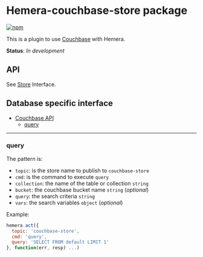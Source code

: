 # Hemera-couchbase-store package

[![npm](https://img.shields.io/npm/v/hemera-couchbase-store.svg?maxAge=3600)](https://www.npmjs.com/package/hemera-couchbase-store)

This is a plugin to use [Couchbase](https://www.couchbase.com/nosql-databases/couchbase-server) with Hemera.

**Status**: _In development_

## API

See [Store](https://github.com/hemerajs/hemera/tree/master/packages/hemera-store) Interface.

## Database specific interface

* [Couchbase API](#couchbase-api)
  * [query](#query)
  
 
-------------------------------------------------------
### query

The pattern is:

* `topic`: is the store name to publish to `couchbase-store`
* `cmd`: is the command to execute `query`
* `collection`: the name of the table or collection `string`
* `bucket`: the couchbase bucket name `string` (*optional*)
* `query`: the search criteria `string`
* `vars`: the search variables `object` (*optional*)

Example:
```js
hemera.act({
  topic: 'couchbase-store',
  cmd: 'query',
  query: 'SELECT FROM default LIMIT 1'
}, function(err, resp) ...)
```
